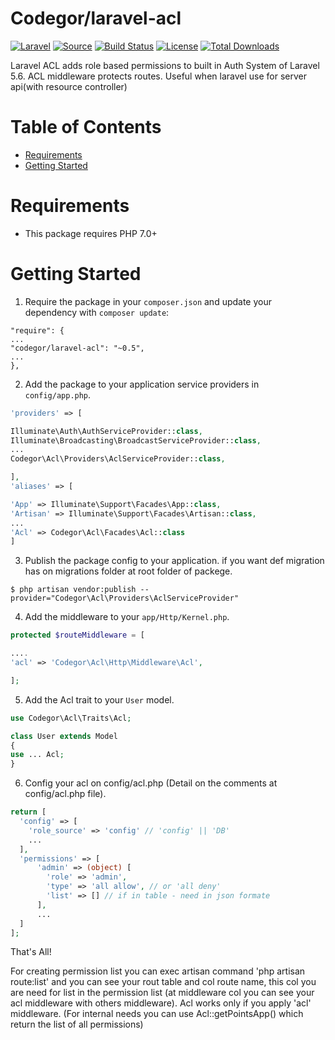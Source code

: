 
# Codegor/laravel-acl

[![Laravel](https://img.shields.io/badge/Laravel-~5.6-orange.svg?style=flat-square)](http://laravel.com)
[![Source](http://img.shields.io/badge/source-codegor/laravel--acl-blue.svg?style=flat-square)](https://github.com/codegor/laravel-acl/)
[![Build Status](http://img.shields.io/travis/codegor/laravel--acl/master.svg?style=flat-square)](https://travis-ci.org/codegor/laravel-acl)
[![License](http://img.shields.io/badge/license-MIT-brightgreen.svg?style=flat-square)](https://tldrlegal.com/license/mit-license)
[![Total Downloads](http://img.shields.io/packagist/dt/codegor/laravel-acl.svg?style=flat-square)](https://packagist.org/packages/codegor/laravel-acl)

Laravel ACL adds role based permissions to built in Auth System of Laravel 5.6. ACL middleware protects routes. Useful when laravel use for server api(with resource controller)

# Table of Contents
* [Requirements](#requirements)
* [Getting Started](#getting-started)


# <a name="requirements"></a>Requirements

* This package requires PHP 7.0+

# <a name="getting-started"></a>Getting Started

1. Require the package in your `composer.json` and update your dependency with `composer update`:

```
"require": {
...
"codegor/laravel-acl": "~0.5",
...
},
```

2. Add the package to your application service providers in `config/app.php`.

```php
'providers' => [

Illuminate\Auth\AuthServiceProvider::class,
Illuminate\Broadcasting\BroadcastServiceProvider::class,
...
Codegor\Acl\Providers\AclServiceProvider::class,

],
'aliases' => [

'App' => Illuminate\Support\Facades\App::class,
'Artisan' => Illuminate\Support\Facades\Artisan::class,
...
'Acl' => Codegor\Acl\Facades\Acl::class
]
```

3. Publish the package config to your application. if you want def migration has on migrations folder at root folder of packege.

```
$ php artisan vendor:publish --provider="Codegor\Acl\Providers\AclServiceProvider"
```

4. Add the middleware to your `app/Http/Kernel.php`.

```php
protected $routeMiddleware = [

....
'acl' => 'Codegor\Acl\Http\Middleware\Acl',

];
```

5. Add the Acl trait to your `User` model.

```php
use Codegor\Acl\Traits\Acl;

class User extends Model
{
use ... Acl;
}
```

6. Config your acl on config/acl.php (Detail on the comments at config/acl.php file).

```php
return [
  'config' => [
    'role_source' => 'config' // 'config' || 'DB'
	...
  ],
  'permissions' => [
      'admin' => (object) [
        'role' => 'admin',
        'type' => 'all allow', // or 'all deny'
        'list' => [] // if in table - need in json formate
      ],
	  ...
  ]
];
```

That's All! 

For creating permission list you can exec artisan command 'php artisan route:list' and you can see your rout table and col route name, this col you are need for list in the permission list (at middleware col you can see your acl middleware with others middleware). 
Acl works only if you apply 'acl' middleware. 
(For internal needs you can use Acl::getPointsApp() which return the list of all permissions)